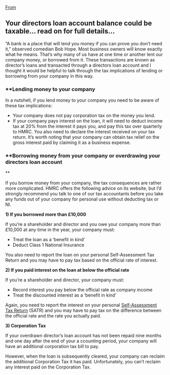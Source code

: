 [From](https://www.thp.co.uk/directors-loan-account-outstanding-company/)
## **Your directors loan account balance could be taxable… read on for full details…**

“A bank is a place that will lend you money if you can prove you don’t need it,” observed comedian Bob Hope. Most business owners will know exactly what he means. That’s why many of us have at one time or another lent our company money, or borrowed from it. These transactions are known as director’s loans and transacted through a directors loan account and I thought it would be helpful to talk through the tax implications of lending or borrowing from your company in this way.

### **Lending money to your company  


In a nutshell, if you lend money to your company you need to be aware of these tax implications:

-   Your company does not pay corporation tax on the money you lend.
-   If your company pays interest on the loan, it will need to deduct income tax at 20% from the interest it pays you, and pay this tax over quarterly to HMRC. You also need to declare the interest received on your tax return. It’s worth noting that your company can obtain tax relief on the gross interest paid by claiming it as a business expense.

### **Borrowing money from your company or overdrawing your directors loan account  
**

If you borrow money from your company, the tax consequences are rather more complicated. HMRC offers the following advice on its website, but I’d strongly recommend you talk to one of our tax accountants before you take any funds out of your company for personal use without deducting tax or NI.

**1) If you borrowed more than £10,000**

If you’re a shareholder and director and you owe your company more than £10,000 at any time in the year, your company must:

-   Treat the loan as a ‘benefit in kind’
-   Deduct Class 1 National Insurance

You also need to report the loan on your personal Self-Assessment Tax Return and you may have to pay tax based on the official rate of interest.

**2) If you paid interest on the loan at below the official rate**

If you’re a shareholder and director, your company must:

-   Record interest you pay below the official rate as company income
-   Treat the discounted interest as a ‘benefit in kind’

Again, you need to report the interest on your personal [Self-Assessment Tax Return](https://www.gov.uk/self-assessment-tax-returns) (SATR) and you may have to pay tax on the difference between the official rate and the rate you actually paid.

**3) Corporation Tax**

If your overdrawn director’s loan account has not been repaid nine months and one day after the end of your a
ccounting period, your company will have an additional corporation tax bill to pay.

However, when the loan is subsequently cleared, your company can reclaim the additional Corporation Tax it has paid. Unfortunately, you can’t reclaim any interest paid on the Corporation Tax.